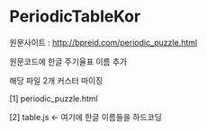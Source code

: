 # PeriodicTableKor
원문사이트 : http://bpreid.com/periodic_puzzle.html

원문코드에 한글 주기율표 이름 추가

해당 파일 2개 커스터 마이징

[1] periodic_puzzle.html

[2] table.js  <- 여기에 한글 이름들을 하드코딩
